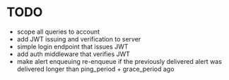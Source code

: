 # TODO

- scope all queries to account
- add JWT issuing and verification to server
- simple login endpoint that issues JWT
- add auth middleware that verifies JWT
- make alert enqueuing re-enqueue if the previously delivered alert was delivered longer than ping_period + grace_period ago
